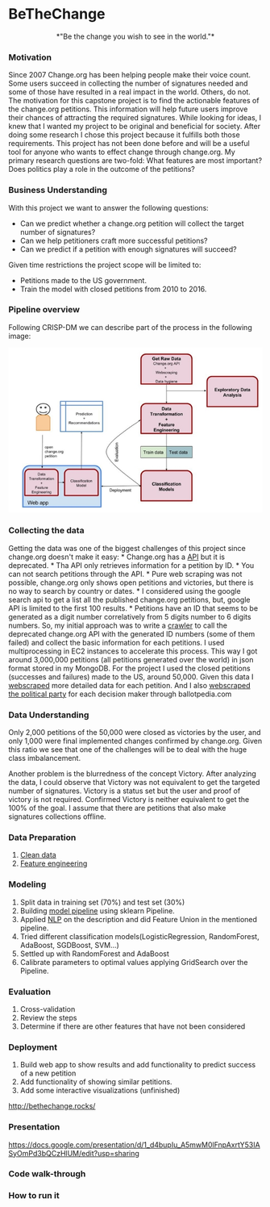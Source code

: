 
# BeTheChange

<center>*"Be the change you wish to see in the world."*</center>

### Motivation


Since 2007 Change.org has been helping people make their voice count. Some users succeed in collecting the
number of signatures needed and some of those have resulted in a real impact in the world. Others, do not.
The motivation for this capstone project is to find the actionable features of the change.org petitions.
This information will help future users improve their chances of attracting the required signatures.
While looking for ideas, I knew that I wanted my project to be original and beneficial for society. After doing some
research I chose this project because it fulfills both those requirements. This project has not been
done before and will be a useful tool for anyone who wants to effect change through change.org.
My primary research questions are two-fold:
What features are most important? Does politics play a role in the outcome of the petitions?



### Business Understanding

With this project we want to answer the following questions:

* Can we predict whether a change.org petition will collect the target number of signatures?
* Can we help petitioners craft more successful petitions?
* Can we predict if a petition with enough signatures will succeed?

Given time restrictions the project scope will be limited to:

* Petitions made to the US government.
* Train the model with closed petitions from 2010 to 2016.


### Pipeline overview

Following CRISP-DM we can describe part of the process in the following image:

![](img/bethechange_pipeline.jpg)


### Collecting the data

Getting the data was one of the biggest challenges of this project since change.org
 doesn't make it easy: 
    * Change.org has a [API](https://github.com/change/api_docs) but it is deprecated. 
    * Tha API only retrieves information for a petition by ID.
    * You can not search petitions through the API.
    * Pure web scraping was not possible, change.org only shows open petitions and 
     victories, but there is no way to search by country or dates.
    * I considered using the google search api to get a list all the published 
     change.org petitions, but, google API is limited to the first 100 results. 
    * Petitions have an ID that seems to be generated as a digit number correlatively
     from 5 digits number to 6 digits numbers. 
So, my initial approach was to write a [crawler](https://github.com/nmoraesmunter/BeTheChange/blob/master/src/collectors/api/changeorg/petitions_crawler.py) to call the deprecated change.org API with the generated 
ID numbers (some of them failed) and collect the basic information for each petitions.
I used multiprocessing in EC2 instances to accelerate this process.
This way I got around 3,000,000 petitions (all petitions generated over the world) in json 
format stored in my MongoDB.
For the project I used the closed petitions (successes and failures) made to the US, around 50,000.
Given this data I [webscraped](https://github.com/nmoraesmunter/BeTheChange/blob/master/src/collectors/data_collector.py) more detailed data for each petition. 
And I also [webscraped the political party](https://github.com/nmoraesmunter/BeTheChange/blob/master/src/collectors/data_collector.py) for each decision maker through ballotpedia.com
  
 


### Data Understanding

Only 2,000 petitions of the 50,000 were closed as victories by the user,
and only 1,000 were final implemented changes confirmed by change.org.
Given this ratio we see that one of the challenges will be to deal with
the huge class imbalancement.

Another problem is the blurredness of the concept Victory. After analyzing the
data, I could observe that Victory was not equivalent
to get the targeted number of signatures. Victory is a status set but the user 
and proof of victory is not required. Confirmed Victory is neither equivalent
to get the 100% of the goal. I assume that there are petitions that also 
make signatures collections offline.


### Data Preparation

1. [Clean data](https://github.com/nmoraesmunter/BeTheChange/blob/master/notebooks/clean_data.ipynb)
2. [Feature engineering](https://github.com/nmoraesmunter/BeTheChange/blob/master/src/preprocess/data_pipeline.py)


### Modeling

1. Split data in training set (70%) and test set (30%)
2. Building [model pipeline](https://github.com/nmoraesmunter/BeTheChange/blob/master/src/model/model_pipeline.py) using sklearn Pipeline. 
3. Applied [NLP](https://github.com/nmoraesmunter/BeTheChange/blob/master/src/model/similarities_pipeline.py) on the description and did Feature Union in the mentioned pipeline.
4. Tried different classification models(LogisticRegression, RandomForest, AdaBoost, SGDBoost, SVM...)
5. Settled up with RandomForest and AdaBoost
6. Calibrate parameters to optimal values applying GridSearch over the Pipeline.

### Evaluation

1. Cross-validation
2. Review the steps
3. Determine if there are other features that have not been considered

### Deployment

1. Build web app to show results and add functionality to predict success of a new petition
2. Add functionality of showing similar petitions.
3. Add some interactive visualizations (unfinished)

http://bethechange.rocks/


### Presentation

https://docs.google.com/presentation/d/1_d4bupIu_A5mwM0lFnpAxrtY53IASyOmPd3bQCzHlUM/edit?usp=sharing


### Code walk-through


### How to run it




